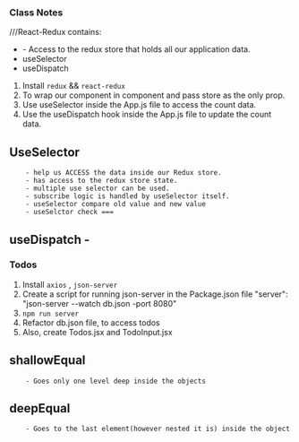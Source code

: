 ### Class Notes

///React-Redux contains:

- <Provider> - Access to the redux store that holds all our application data.
- useSelector
- useDispatch

1. Install `redux` && `react-redux`
2. To wrap our component in <Provider> component and pass store as the only prop.
3. Use useSelector inside the App.js file to access the count data.
4. Use the useDispatch hook inside the App.js file to update the count data.

## UseSelector

        - help us ACCESS the data inside our Redux store.
        - has access to the redux store state.
        - multiple use selector can be used.
        - subscribe logic is handled by useSelector itself.
        - useSelector compare old value and new value
        - useSelctor check ===

## useDispatch -

### Todos

1. Install `axios` , `json-server`
2. Create a script for running json-server in the Package.json file
   "server": "json-server --watch db.json -port 8080"
3. `npm run server`
4. Refactor db.json file, to access todos
5. Also, create Todos.jsx and TodoInput.jsx

## shallowEqual

        - Goes only one level deep inside the objects

## deepEqual

        - Goes to the last element(however nested it is) inside the object
